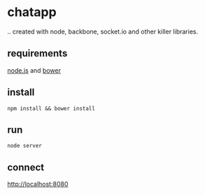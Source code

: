 chatapp
=======

.. created with node, backbone, socket.io and other killer libraries. 


requirements
------------

[node.js](http://nodejs.org) and [bower](http://bower.io)


install
-------

    npm install && bower install


run
---

    node server


connect
-------

[http://localhost:8080](http://localhost:8080)
